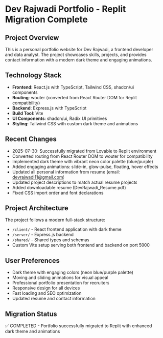 # Dev Rajwadi Portfolio - Replit Migration Complete

## Project Overview
This is a personal portfolio website for Dev Rajwadi, a frontend developer and data analyst. The project showcases skills, projects, and provides contact information with a modern dark theme and engaging animations.

## Technology Stack
- **Frontend**: React.js with TypeScript, Tailwind CSS, shadcn/ui components
- **Routing**: wouter (converted from React Router DOM for Replit compatibility)
- **Backend**: Express.js with TypeScript
- **Build Tool**: Vite
- **UI Components**: shadcn/ui, Radix UI primitives
- **Styling**: Tailwind CSS with custom dark theme and animations

## Recent Changes
- 2025-07-30: Successfully migrated from Lovable to Replit environment
- Converted routing from React Router DOM to wouter for compatibility
- Implemented dark theme with vibrant neon color palette (blue/purple)
- Added engaging animations: slide-in, glow-pulse, floating, hover effects
- Updated all personal information from resume (email: devrajwadi11@gmail.com)
- Updated project descriptions to match actual resume projects
- Added downloadable resume (DevRajwadi_Resume.pdf)
- Fixed CSS import order and font declarations

## Project Architecture
The project follows a modern full-stack structure:
- `/client/` - React frontend application with dark theme
- `/server/` - Express.js backend
- `/shared/` - Shared types and schemas
- Custom Vite setup serving both frontend and backend on port 5000

## User Preferences
- Dark theme with engaging colors (neon blue/purple palette)
- Moving and sliding animations for visual appeal
- Professional portfolio presentation for recruiters
- Responsive design for all devices
- Fast loading and SEO optimization
- Updated resume and contact information

## Migration Status
✅ COMPLETED - Portfolio successfully migrated to Replit with enhanced dark theme and animations